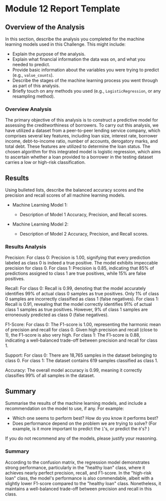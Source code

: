 # Module 12 Report Template

## Overview of the Analysis

In this section, describe the analysis you completed for the machine learning models used in this Challenge. This might include:

* Explain the purpose of the analysis.
* Explain what financial information the data was on, and what you needed to predict.
* Provide basic information about the variables you were trying to predict (e.g., `value_counts`).
* Describe the stages of the machine learning process you went through as part of this analysis.
* Briefly touch on any methods you used (e.g., `LogisticRegression`, or any resampling method).

### Overview Analysis
The primary objective of this analysis is to construct a predictive model for assessing the creditworthiness of borrowers. To carry out this analysis, we have utilized a dataset from a peer-to-peer lending service company, which comprises several key features, including loan size, interest rate, borrower income, debt-to-income ratio, number of accounts, derogatory marks, and total debt. These features are utilized to determine the loan status. The chosen algorithm for this integrated model is logistic regression, which aims to ascertain whether a loan provided to a borrower in the testing dataset carries a low or high-risk classification.

## Results

Using bulleted lists, describe the balanced accuracy scores and the precision and recall scores of all machine learning models.

* Machine Learning Model 1:
  * Description of Model 1 Accuracy, Precision, and Recall scores.

* Machine Learning Model 2:
  * Description of Model 2 Accuracy, Precision, and Recall scores.

### Results Analysis
Precision:
For class 0: Precision is 1.00, signifying that every prediction labeled as class 0 is indeed a true positive. The model exhibits impeccable precision for class 0.
For class 1: Precision is 0.85, indicating that 85% of predictions assigned to class 1 are true positives, while 15% are false positives.

Recall:
For class 0: Recall is 0.99, denoting that the model accurately identifies 99% of actual class 0 samples as true positives. Only 1% of class 0 samples are incorrectly classified as class 1 (false negatives).
For class 1: Recall is 0.91, revealing that the model correctly identifies 91% of actual class 1 samples as true positives. However, 9% of class 1 samples are erroneously predicted as class 0 (false negatives).

F1-Score:
For class 0: The F1-score is 1.00, representing the harmonic mean of precision and recall for class 0. Given high precision and recall (close to 1), the F1-score is also very high.
For class 1: The F1-score is 0.88, indicating a well-balanced trade-off between precision and recall for class 1.

Support:
For class 0: There are 18,765 samples in the dataset belonging to class 0.
For class 1: The dataset contains 619 samples classified as class 1.

Accuracy:
The overall model accuracy is 0.99, meaning it correctly classifies 99% of all samples in the dataset.

## Summary

Summarise the results of the machine learning models, and include a recommendation on the model to use, if any. For example:
* Which one seems to perform best? How do you know it performs best?
* Does performance depend on the problem we are trying to solve? (For example, is it more important to predict the `1`'s, or predict the `0`'s? )

If you do not recommend any of the models, please justify your reasoning.

### Summary
According to the confusion matrix, the regression model demonstrates strong performance, particularly in the "healthy loan" class, where it achieves nearly perfect precision, recall, and F1-score. In the "high-risk loan" class, the model's performance is also commendable, albeit with a slightly lower F1-score compared to the "healthy loan" class. Nonetheless, it maintains a well-balanced trade-off between precision and recall in this class.
